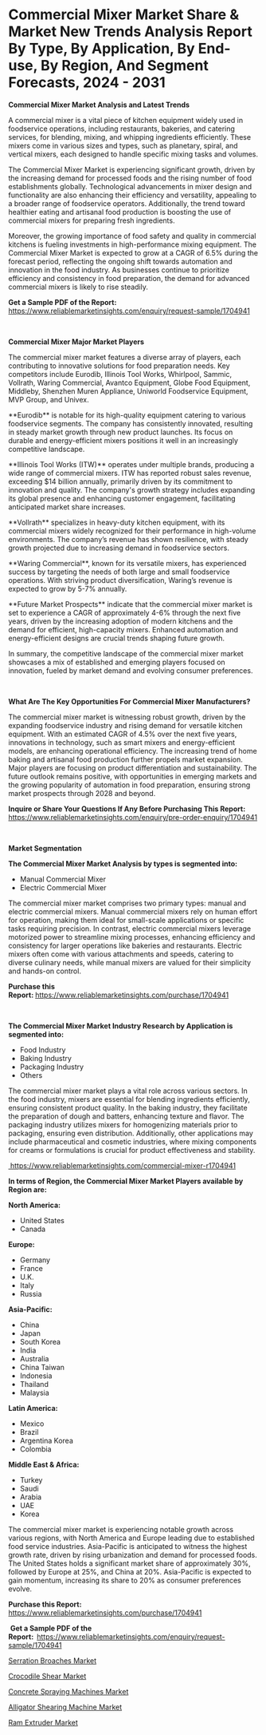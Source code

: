 <p><h1>Commercial Mixer Market Share & Market New Trends Analysis Report By Type, By Application, By End-use, By Region, And Segment Forecasts, 2024 - 2031</h1></p><p><strong>Commercial Mixer Market Analysis and Latest Trends</strong></p>
<p><p>A commercial mixer is a vital piece of kitchen equipment widely used in foodservice operations, including restaurants, bakeries, and catering services, for blending, mixing, and whipping ingredients efficiently. These mixers come in various sizes and types, such as planetary, spiral, and vertical mixers, each designed to handle specific mixing tasks and volumes.</p><p>The Commercial Mixer Market is experiencing significant growth, driven by the increasing demand for processed foods and the rising number of food establishments globally. Technological advancements in mixer design and functionality are also enhancing their efficiency and versatility, appealing to a broader range of foodservice operators. Additionally, the trend toward healthier eating and artisanal food production is boosting the use of commercial mixers for preparing fresh ingredients.</p><p>Moreover, the growing importance of food safety and quality in commercial kitchens is fueling investments in high-performance mixing equipment. The Commercial Mixer Market is expected to grow at a CAGR of 6.5% during the forecast period, reflecting the ongoing shift towards automation and innovation in the food industry. As businesses continue to prioritize efficiency and consistency in food preparation, the demand for advanced commercial mixers is likely to rise steadily.</p></p>
<p><strong>Get a Sample PDF of the Report:&nbsp;</strong> <a href="https://www.reliablemarketinsights.com/enquiry/request-sample/1704941?utm_campaign=1570&utm_medium=2&utm_source=Github&utm_content=ia&utm_term=21102024&utm_id=commercial-mixer">https://www.reliablemarketinsights.com/enquiry/request-sample/1704941</a></p>
<p>&nbsp;</p>
<p><strong>Commercial Mixer Major Market Players</strong></p>
<p><p>The commercial mixer market features a diverse array of players, each contributing to innovative solutions for food preparation needs. Key competitors include Eurodib, Illinois Tool Works, Whirlpool, Sammic, Vollrath, Waring Commercial, Avantco Equipment, Globe Food Equipment, Middleby, Shenzhen Muren Appliance, Uniworld Foodservice Equipment, MVP Group, and Univex.</p><p>**Eurodib** is notable for its high-quality equipment catering to various foodservice segments. The company has consistently innovated, resulting in steady market growth through new product launches. Its focus on durable and energy-efficient mixers positions it well in an increasingly competitive landscape.</p><p>**Illinois Tool Works (ITW)** operates under multiple brands, producing a wide range of commercial mixers. ITW has reported robust sales revenue, exceeding $14 billion annually, primarily driven by its commitment to innovation and quality. The company's growth strategy includes expanding its global presence and enhancing customer engagement, facilitating anticipated market share increases.</p><p>**Vollrath** specializes in heavy-duty kitchen equipment, with its commercial mixers widely recognized for their performance in high-volume environments. The company’s revenue has shown resilience, with steady growth projected due to increasing demand in foodservice sectors.</p><p>**Waring Commercial**, known for its versatile mixers, has experienced success by targeting the needs of both large and small foodservice operations. With striving product diversification, Waring’s revenue is expected to grow by 5-7% annually.</p><p>**Future Market Prospects** indicate that the commercial mixer market is set to experience a CAGR of approximately 4-6% through the next five years, driven by the increasing adoption of modern kitchens and the demand for efficient, high-capacity mixers. Enhanced automation and energy-efficient designs are crucial trends shaping future growth.</p><p>In summary, the competitive landscape of the commercial mixer market showcases a mix of established and emerging players focused on innovation, fueled by market demand and evolving consumer preferences.</p></p>
<p>&nbsp;</p>
<p><strong>What Are The Key Opportunities For Commercial Mixer Manufacturers?</strong></p>
<p><p>The commercial mixer market is witnessing robust growth, driven by the expanding foodservice industry and rising demand for versatile kitchen equipment. With an estimated CAGR of 4.5% over the next five years, innovations in technology, such as smart mixers and energy-efficient models, are enhancing operational efficiency. The increasing trend of home baking and artisanal food production further propels market expansion. Major players are focusing on product differentiation and sustainability. The future outlook remains positive, with opportunities in emerging markets and the growing popularity of automation in food preparation, ensuring strong market prospects through 2028 and beyond.</p></p>
<p><strong>Inquire or Share Your Questions If Any Before Purchasing This Report:</strong> <a href="https://www.reliablemarketinsights.com/enquiry/pre-order-enquiry/1704941?utm_campaign=1570&utm_medium=2&utm_source=Github&utm_content=ia&utm_term=21102024&utm_id=commercial-mixer">https://www.reliablemarketinsights.com/enquiry/pre-order-enquiry/1704941</a></p>
<p>&nbsp;</p>
<p><strong>Market Segmentation</strong></p>
<p><strong>The Commercial Mixer Market Analysis by types is segmented into:</strong></p>
<p><ul><li>Manual Commercial Mixer</li><li>Electric Commercial Mixer</li></ul></p>
<p><p>The commercial mixer market comprises two primary types: manual and electric commercial mixers. Manual commercial mixers rely on human effort for operation, making them ideal for small-scale applications or specific tasks requiring precision. In contrast, electric commercial mixers leverage motorized power to streamline mixing processes, enhancing efficiency and consistency for larger operations like bakeries and restaurants. Electric mixers often come with various attachments and speeds, catering to diverse culinary needs, while manual mixers are valued for their simplicity and hands-on control.</p></p>
<p><strong>Purchase this Report:&nbsp;</strong><a href="https://www.reliablemarketinsights.com/purchase/1704941?utm_campaign=1570&utm_medium=2&utm_source=Github&utm_content=ia&utm_term=21102024&utm_id=commercial-mixer">https://www.reliablemarketinsights.com/purchase/1704941</a></p>
<p>&nbsp;</p>
<p><strong>The Commercial Mixer Market Industry Research by Application is segmented into:</strong></p>
<p><ul><li>Food Industry</li><li>Baking Industry</li><li>Packaging Industry</li><li>Others</li></ul></p>
<p><p>The commercial mixer market plays a vital role across various sectors. In the food industry, mixers are essential for blending ingredients efficiently, ensuring consistent product quality. In the baking industry, they facilitate the preparation of dough and batters, enhancing texture and flavor. The packaging industry utilizes mixers for homogenizing materials prior to packaging, ensuring even distribution. Additionally, other applications may include pharmaceutical and cosmetic industries, where mixing components for creams or formulations is crucial for product effectiveness and stability.</p></p>
<p><a href="https://www.reliablemarketinsights.com/commercial-mixer-r1704941?utm_campaign=1570&utm_medium=2&utm_source=Github&utm_content=ia&utm_term=21102024&utm_id=commercial-mixer">&nbsp;https://www.reliablemarketinsights.com/commercial-mixer-r1704941</a></p>
<p><strong>In terms of Region, the Commercial Mixer Market Players available by Region are:</strong></p>
<p>
    <p> <strong> North America: </strong>
        <ul>
            <li>United States</li>
            <li>Canada</li>
        </ul>
        </p> 
    <p> <strong> Europe: </strong>
        <ul>
            <li>Germany</li>
            <li>France</li>
            <li>U.K.</li>
            <li>Italy</li>
            <li>Russia</li>
        </ul>
        </p> 
    <p> <strong> Asia-Pacific: </strong>
        <ul>
            <li>China</li>
            <li>Japan</li>
            <li>South Korea</li>
            <li>India</li>
            <li>Australia</li>
            <li>China Taiwan</li>
            <li>Indonesia</li>
            <li>Thailand</li>
            <li>Malaysia</li>
        </ul>
        </p> 
    <p> <strong> Latin America: </strong>
        <ul>
            <li>Mexico</li>
            <li>Brazil</li>
            <li>Argentina Korea</li>
            <li>Colombia</li>
        </ul>
        </p> 
    <p> <strong> Middle East & Africa: </strong>
        <ul>
            <li>Turkey</li>
            <li>Saudi</li>
            <li>Arabia</li>
            <li>UAE</li>
            <li>Korea</li>
        </ul>
    </p>
    </p>
<p><p>The commercial mixer market is experiencing notable growth across various regions, with North America and Europe leading due to established food service industries. Asia-Pacific is anticipated to witness the highest growth rate, driven by rising urbanization and demand for processed foods. The United States holds a significant market share of approximately 30%, followed by Europe at 25%, and China at 20%. Asia-Pacific is expected to gain momentum, increasing its share to 20% as consumer preferences evolve.</p></p>
<p><strong>Purchase this Report: </strong><a href="https://www.reliablemarketinsights.com/purchase/1704941?utm_campaign=1570&utm_medium=2&utm_source=Github&utm_content=ia&utm_term=21102024&utm_id=commercial-mixer">https://www.reliablemarketinsights.com/purchase/1704941</a></p>
<p>&nbsp;<strong>Get a Sample PDF of the Report:&nbsp;&nbsp;</strong><a href="https://www.reliablemarketinsights.com/enquiry/request-sample/1704941?utm_campaign=1570&utm_medium=2&utm_source=Github&utm_content=ia&utm_term=21102024&utm_id=commercial-mixer">https://www.reliablemarketinsights.com/enquiry/request-sample/1704941</a></p>
<p><strong></strong></p>
<p><p><a href="https://www.linkedin.com/pulse/serration-broaches-market-segmentation-geographical-regions-forcast-0yb3e?utm_campaign=1570&utm_medium=2&utm_source=Github&utm_content=ia&utm_term=21102024&utm_id=commercial-mixer">Serration Broaches Market</a></p><p><a href="https://www.linkedin.com/pulse/crocodile-shear-landscape-product-spectrum-market-trajectories-tpn3e?utm_campaign=1570&utm_medium=2&utm_source=Github&utm_content=ia&utm_term=21102024&utm_id=commercial-mixer">Crocodile Shear Market</a></p><p><a href="https://issuu.com/reportprime-2/docs/concrete-spraying-machines-market-s_185437bbe8753d?utm_campaign=1570&utm_medium=2&utm_source=Github&utm_content=ia&utm_term=21102024&utm_id=commercial-mixer">Concrete Spraying Machines Market</a></p><p><a href="https://www.linkedin.com/pulse/alligator-shearing-machine-revenue-growth-report-2024-ccbee?utm_campaign=1570&utm_medium=2&utm_source=Github&utm_content=ia&utm_term=21102024&utm_id=commercial-mixer">Alligator Shearing Machine Market</a></p><p><a href="https://www.linkedin.com/pulse/ram-extruder-market-consolidation-impact-structure-2024-2031-usuje?utm_campaign=1570&utm_medium=2&utm_source=Github&utm_content=ia&utm_term=21102024&utm_id=commercial-mixer">Ram Extruder Market</a></p></p>